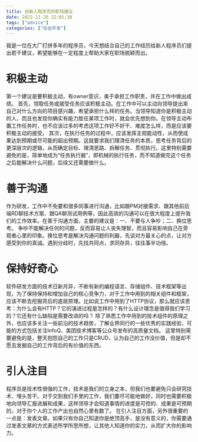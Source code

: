 ```yaml
---
title: 给新人程序员的职场建议
date: 2022-11-20 22:01:20
tags: ["advice"]
categories: ["后台开发"]
---
```


我是一位在大厂打拼多年的程序员，今天想结合自己的工作经历给新人程序员们提出若干建议，希望能够在一定程度上帮助大家在职场脱颖而出。

# 积极主动
第一个建议是要积极主动，有owner意识，勇于承担工作职责，并在工作中做出成绩。
首先，领取任务或接受任务应该积极主动。在工作中可以主动向领导提出来自己对什么方向的项目感兴趣，希望承担什么样的任务。当领导知道你是积极主动的人，而且也发现你确实有能力胜任某项工作时，就会优先想到你。在领导主动布置工作任务时，也不应该过多的考虑这项工作好不好干、难度怎么样，而是应该要积极主动的接受。
其次，在执行任务的过程中，应该发挥主观能动性，从而使成果达到预期或尽可能的超出预期。这就要求我们理清任务的本质，思考任务背后的更深层次的逻辑，从而确定目标、理清思路、拆解任务、贯彻执行。这里特别需要避免的是，简单地成为“任务执行器”，即机械的执行任务，而不知道做完这个任务之后能解决什么问题，后续又还需要做什么。
<!-- more -->

# 善于沟通
作为研发，工作中不免要和很多同事进行沟通，比如跟PM对接需求、跟其他前后端RD聊技术方案、跟QA聊测试用例等，因此高效的沟通可以在很大程度上提升我们的工作效率。在善于沟通方面，主要的建议是：一、不要与人争吵；二、换位思考。
争吵不能解决任何的问题，反而容易让人丧失理智，而且容易影响自己在旁观者心里的印象。换位思考是解决沟通问题的利器，先谈对方最关心的点，让对方感受到你的真诚。遇到分歧时，先找共同点，求同存异，往往事半功倍。

# 保持好奇心
软件研发方面的技术日新月异，不断有新的编程语言、存储组件、技术框架等出现，为了保持保持和增加自己的核心竞争力，对于工作中用到的相关组件和框架，应该不断去挖掘背后的底层原理。比如说工作中用到了HTTP协议，那么就应该思考：为什么会有HTTP？它的演进过程是怎样的？有什么设计理念是值得我们学习的？它还有什么缺陷是需要改进的吗？
除了熟悉工作中用到的技术组件的原理之外，也应该多关注一些前沿的技术趋势，了解业界同行的一些优秀的实践经验，可能的方式包括关注InfoQ、美团技术博客等公众号发布的高质量文档。
这里特别需要避免的是，整天抱怨自己的工作只是CRUD，认为自己的工作没价值，但是却不愿去发掘自己的工作背后的有价值的东西。

# 引人注目
程序员是技术性很强的工作，技术是我们的立身之本，但我们也要避免只会研究技术、埋头苦干。对于交到我们手里的工作，我们要尽可能地做好，同时也需要积极地向领导汇报进展和成果，这样领导才会知道事情的进度是可控的、成果是可预期的，对于你个人的工作产出也自然心里有数了。
在引人注目方面，另外很重要的一点是：发表文章。如果只有你自己知道你是绝顶高手，是没有意义的，你需要通过发表文章的方式表述所学所思所想，让其他人知道你的实力，从而扩大你的影响力。
